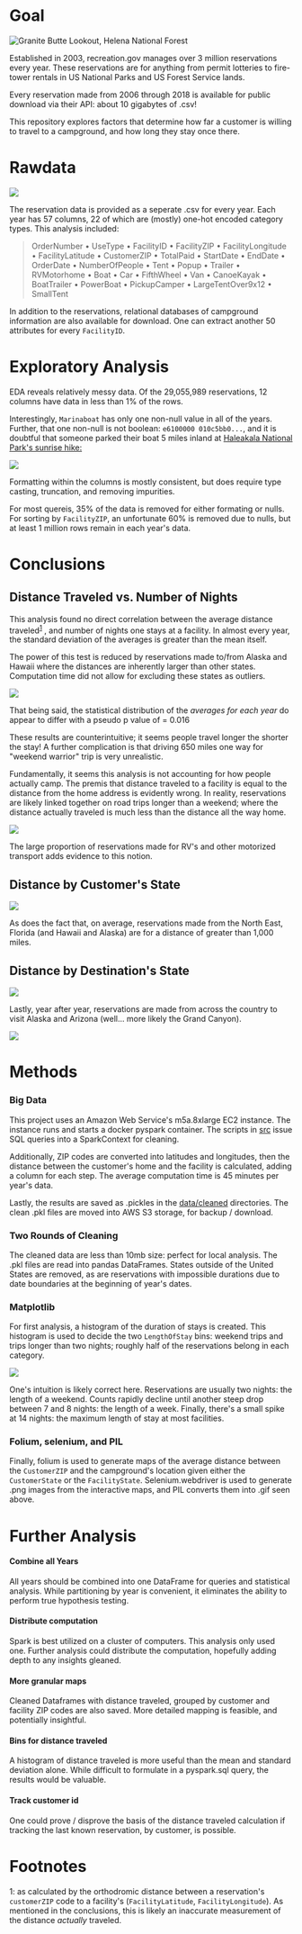 # Goal
![Granite Butte Lookout, Helena National Forest](/images/README/lookout.jpg)
 
 
Established in 2003, recreation.gov manages over 3 million reservations every year. These reservations are for anything from permit lotteries to fire-tower rentals in US National Parks and US Forest Service lands.
 
Every reservation made from 2006 through 2018 is available for public download via their API: about 10 gigabytes of .csv!
 
This repository explores factors that determine how far a customer is willing to travel to a campground, and how long they stay once there.
 
# Rawdata
![](/images/README/ridb.png)
 
The reservation data is provided as a seperate .csv for every year. Each year has 57 columns, 22 of which are (mostly) one-hot encoded category types. This analysis included:
 
> OrderNumber •
> UseType •
> FacilityID •
> FacilityZIP •
> FacilityLongitude •
> FacilityLatitude •
> CustomerZIP •
> TotalPaid •
> StartDate •
> EndDate •
> OrderDate •
> NumberOfPeople •
> Tent •
> Popup •
> Trailer •
> RVMotorhome •
> Boat •
> Car •
> FifthWheel •
> Van •
> CanoeKayak •
> BoatTrailer •
> PowerBoat •
> PickupCamper •
> LargeTentOver9x12 •
> SmallTent
 
In addition to the reservations, relational databases of campground information are also available for download. One can extract another 50 attributes for every `FacilityID`.
 
# Exploratory Analysis
 
EDA reveals relatively messy data. Of the 29,055,989 reservations, 12 columns have data in less than 1% of the rows.
 
Interestingly,  `Marinaboat` has only one non-null value in all of the years. Further, that one non-null is not boolean: `e6100000 010c5bb0...`, and it is doubtful that someone parked their boat 5 miles inland at [Haleakala National Park's sunrise hike:](https://www.recreation.gov/ticket/facility/253731)
 
![](/images/README/marinaboat.jpg)
 
Formatting within the columns is mostly consistent, but does require type casting, truncation, and removing impurities.
 
For most quereis, 35% of the data is removed for either formating or nulls. For sorting by `FacilityZIP`, an unfortunate 60% is removed due to nulls, but at least 1 million rows remain in each year's data.
 
# Conclusions
 
## Distance Traveled vs. Number of Nights
 
This analysis found no direct correlation between the average distance traveled<sup>[1](#myfootnote1)</sup> , and number of nights one stays at a facility. In almost every year, the standard deviation of the averages is greater than the mean itself.
 
The power of this test is reduced by reservations made to/from Alaska and Hawaii where the distances are inherently larger than other states. Computation time did not allow for excluding these states as outliers.
 
![](/images/hypothesistest.png)
 
That being said, the statistical distribution of the *averages for each year* do appear to differ with a pseudo p value of = 0.016
 
These results are counterintuitive; it seems people travel longer the shorter the stay! A further complication is that driving 650 miles one way for "weekend warrior" trip is very unrealistic.
 
Fundamentally, it seems this analysis is not accounting for how people actually camp. The premis that distance traveled to a facility is equal to the distance from the home address is evidently wrong. In reality, reservations are likely linked together on road trips longer than a weekend; where the distance actually traveled is much less than the distance all the way home.
 
![](/images/TypeOverTime.png)
 
The large proportion of reservations made for RV's and other motorized transport adds evidence to this notion.
 
## Distance by Customer's State
![](/images/CustomerState.gif)
 
As does the fact that, on average, reservations made from the North East, Florida (and Hawaii and Alaska) are for a distance of greater than 1,000 miles.
 
## Distance by Destination's State
![](/images/FacilityState.gif)
 
Lastly, year after year, reservations are made from across the country to visit Alaska and Arizona (well... more likely the Grand Canyon).
 
![](/images/README/manko.jpg)
 
 
# Methods
 
### Big Data
This project uses an Amazon Web Service's m5a.8xlarge EC2 instance. The instance runs and starts a docker pyspark container. The scripts in [src](./src) issue SQL queries into a SparkContext for cleaning.
 
Additionally, ZIP codes are converted into latitudes and longitudes, then the distance between the customer's home and the facility is calculated, adding a column for each step. The average computation time is 45 minutes per year's data.
 
Lastly, the results are saved as .pickles in the [data/cleaned](./data/cleaned) directories. The clean .pkl files are moved into AWS S3 storage, for backup / download.
 
### Two Rounds of Cleaning
The cleaned data are less than 10mb size: perfect for local analysis. The .pkl files are read into pandas DataFrames. States outside of the United States are removed, as are reservations with impossible durations due to date boundaries at the beginning of year's dates.
 
### Matplotlib
For first analysis, a histogram of the duration of stays is created. This histogram is used to decide the two `LengthOfStay` bins: weekend trips and trips longer than two nights; roughly half of the reservations belong in each category.
 
![](/images/HistogramOfNights.png)
 
One's intuition is likely correct here. Reservations are usually two nights: the length of a weekend. Counts rapidly decline until another steep drop between 7 and 8 nights: the length of a week. Finally, there's a small spike at 14 nights: the maximum length of stay at most facilities.
 
### Folium, selenium, and PIL
Finally, folium is used to generate maps of the average distance between the `CustomerZIP` and the campground's location given either the `CustomerState` or the `FacilityState`. Selenium.webdriver is used to generate .png images from the interactive maps, and PIL converts them into .gif seen above.
 
# Further Analysis
 
#### Combine all Years
All years should be combined into one DataFrame for queries and statistical analysis. While partitioning by year is convenient, it eliminates the ability to perform true hypothesis testing.
 
#### Distribute computation
Spark is best utilized on a cluster of computers. This analysis only used one. Further analysis could distribute the computation, hopefully adding depth to any insights gleaned.
 
#### More granular maps
Cleaned Dataframes with distance traveled, grouped by customer and facility ZIP codes are also saved. More detailed mapping is feasible, and potentially insightful.
 
#### Bins for distance traveled
A histogram of distance traveled is more useful than the mean and standard deviation alone. While difficult to formulate in a pyspark.sql query, the results would be valuable.
 
#### Track customer id
One could prove / disprove the basis of the distance traveled calculation if tracking the last known reservation, by customer, is possible.
 
# Footnotes
<a name="myfootnote1">1</a>: as calculated by the orthodromic distance between a reservation's `customerZIP` code to a facility's (`FacilityLatitude`, `FacilityLongitude`). As mentioned in the conclusions, this is likely an inaccurate measurement of the distance *actually* traveled.
